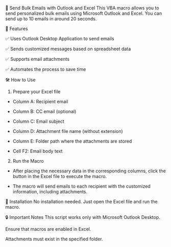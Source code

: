 📧 Send Bulk Emails with Outlook and Excel
This VBA macro allows you to send personalized bulk emails using Microsoft Outlook and Excel. You can send up to 10 emails in around 20 seconds.

🚀 Features

✅ Uses Outlook Desktop Application to send emails

✅ Sends customized messages based on spreadsheet data

✅ Supports email attachments

✅ Automates the process to save time

🛠️ How to Use
1. Prepare your Excel file

- Column A: Recipient email

- Column B: CC email (optional)

- Column C: Email subject

- Column D: Attachment file name (without extension)

- Column E: Folder path where the attachments are stored

- Cell F2: Email body text

2. Run the Macro

- After placing the necessary data in the corresponding columns, click the button in the Excel file to execute the macro.

- The macro will send emails to each recipient with the customized information, including attachments.


📂 Installation
No installation needed. Just open the Excel file and run the macro.

🔒 Important Notes
This script works only with Microsoft Outlook Desktop.

Ensure that macros are enabled in Excel.

Attachments must exist in the specified folder.

